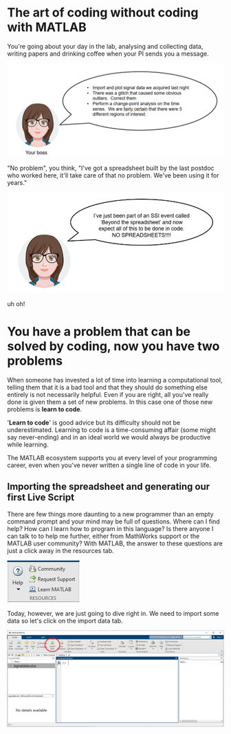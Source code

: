 # The art of coding without coding with MATLAB

You're going about your day in the lab, analysing and collecting data, writing papers and drinking coffee when your PI sends you a message.

![](./yourtask.png)

"No problem", you think, "I've got a spreadsheet built by the last postdoc who worked here, it'll take care of that no problem. We've been using it for years."

![](./task_rules.PNG)

uh oh!

# You have a problem that can be solved by coding, now you have two problems

When someone has invested a lot of time into learning a computational tool, telling them that it is a bad tool and that they should do something else entirely is not necessarily helpful.  Even if you are right, all you've really done is given them a set of new problems.  In this case one of those new problems is **learn to code**.  

'**Learn to code**' is good advice but its difficulty should not be underestimated.  Learning to code is a time-consuming affair (some might say never-ending) and in an ideal world we would always be productive while learning.  

The MATLAB ecosystem supports you at every level of your programming career, even when you've never written a single line of code in your life. 

## Importing the spreadsheet and generating our first Live Script

There are few things more daunting to a new programmer than an empty command prompt and your mind may be full of questions.  Where can I find help?  How can I learn how to program in this language?  Is there anyone I can talk to to help me further, either from MathWorks support or the MATLAB user community?  With MATLAB, the answer to these questions are just a click away in the resources tab.

![](./resources.PNG)

Today, however, we are just going to dive right in.  We need to import some data so let's click on the import data tab.

![](./desktop.png)
